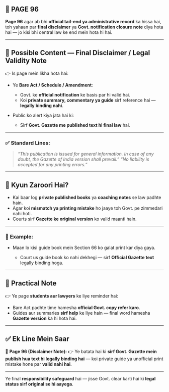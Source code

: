 ## 📄 **PAGE 96**

**Page 96** agar ab bhi **official tail-end ya administrative record** ka hissa hai, toh yahaan par **final disclaimer** ya **Govt. notification closure note** diya hota hai — jo kisi bhi central law ke end mein hota hi hai.

---

## 🔹 **Possible Content — Final Disclaimer / Legal Validity Note**

👉 Is page mein likha hota hai:

* Ye **Bare Act / Schedule / Amendment**:

  * Govt. ke **official notification** ke basis par hi valid hai.
  * Koi **private summary, commentary ya guide** sirf reference hai — **legally binding nahi**.
* Public ko alert kiya jata hai ki:

  * Sirf **Govt. Gazette me published text hi final law** hai.

---

### ✅ **Standard Lines:**

> *“This publication is issued for general information. In case of any doubt, the Gazette of India version shall prevail.”*
> *“No liability is accepted for any printing errors.”*

---

## 🔹 **Kyun Zaroori Hai?**

* Kai baar log **private published books** ya **coaching notes** se law padhte hain.
* Agar koi **mismatch ya printing mistake** ho jaaye toh Govt. pe zimmedari nahi hoti.
* Courts sirf **Gazette ke original version** ko valid maanti hain.

---

### 🧩 **Example:**

* Maan lo kisi guide book mein Section 66 ko galat print kar diya gaya.

  * Court us guide book ko nahi dekhegi — sirf **Official Gazette text** legally binding hoga.

---

## 🔹 **Practical Note**

👉 Ye page **students aur lawyers** ke liye reminder hai:

* Bare Act padhte time hamesha **official Govt. copy refer karo**.
* Guides aur summaries **sirf help** ke liye hain — final word hamesha **Gazette version** ka hi hota hai.

---

## ✅ **Ek Line Mein Saar**

📌 **Page 96 (Disclaimer Note):**
👉 Ye batata hai ki **sirf Govt. Gazette mein publish hua text hi legally binding hai** — koi private guide ya unofficial print mistake hone par **valid nahi hai**.

---

Ye final **responsibility safeguard** hai — jisse Govt. clear karti hai ki **legal status sirf original se hi aayega**.
